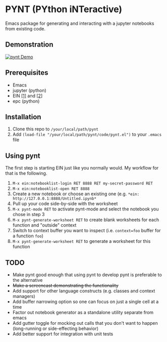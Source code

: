 # PYNT (PYthon iNTeractive)

Emacs package for generating and interacting with a jupyter notebooks from existing code.

## Demonstration

[![pynt Demo](http://img.youtube.com/vi/OkdkJ2fu_Oc/0.jpg)](http://www.youtube.com/watch?v=OkdkJ2fu_Oc "pynt Demo")

## Prerequisites

- Emacs
- jupyter (python)
- EIN [[1]](http://millejoh.github.io/emacs-ipython-notebook/) and [[2]](https://github.com/millejoh/emacs-ipython-notebook)
- epc (python)

## Installation

1. Clone this repo to `/your/local/path/pynt`
2. Add `(load-file "/your/local/path/pynt/code/pynt.el")` to your `.emacs` file

## Using pynt

The first step is starting EIN just like you normally would. My workflow for that is the following.

1. `M-x ein:notebooklist-login RET 8888 RET my-secret-password RET`
2. `M-x ein:notebooklist-open RET 8888`
3. Create a new notebook or choose an existing one (e.g. `*ein: http://127.0.0.1:8888/Untitled.ipynb*`
4. Pull up your code side-by-side with the worksheet
5. `M-x pynt-mode RET` to activate pynt-mode and select the notebook you chose in step 3
6. `M-x pynt-generate-worksheet RET` to create blank worksheets for each function and "outside" context
7. Switch to context buffer you want to inspect (i.e. `context=foo` buffer for a function `foo`)
8. `M-x pynt-generate-worksheet RET` to generate a worksheet for this function

## TODO

- Make pynt good enough that using pynt to develop pynt is preferable to the alternative
- ~~Make a screencast demonstrating the functionality~~
- Add support for other language constructs (e.g. classes and context managers)
- Add buffer narrowing option so one can focus on just a single cell at a time
- Factor out notebook generator as a standalone utility separate from emacs
- Add gutter toggle for mocking out calls that you don't want to happen (long-running or side-effecting behavior)
- Add better support for integration with unit tests

